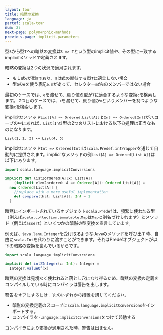 ```yaml
---
layout: tour
title: 暗黙の変換
language: ja
partof: scala-tour
num: 27
next-page: polymorphic-methods
previous-page: implicit-parameters
---
```


型`S`から型`T`への暗黙の変換は`S => T`という型のimplicit値や、その型に一致するimplicitメソッドで定義されます。

暗黙の変換は2つの状況で適用されます。

* もし式`e`が型`S`であり、`S`は式の期待する型`T`に適合しない場合
* 型`S`の`e`を使う表記`e.m`があって、セレクター`m`が`S`のメンバーではない場合

最初のケースでは、`e`を渡せて、戻り値の型が`T`に適合するような変換`c`を検索します。
2つ目のケースでは、`e`を渡せて、戻り値が`m`というメンバーを持つような変換`c`を検索します。

implicitなメソッド`List[A] => Ordered[List[A]]`と`Int => Ordered[Int]`がスコープの中にあれば、`List[Int]`型の2つのリストにおける以下の処理は正当なものになります。

```
List(1, 2, 3) <= List(4, 5)
```
implicitなメソッド`Int => Ordered[Int]`は`scala.Predef.intWrapper`を通じて自動的に提供されます。implicitなメソッドの例`List[A] => Ordered[List[A]]`は以下にあります。

```scala mdoc
import scala.language.implicitConversions

implicit def list2ordered[A](x: List[A])
    (implicit elem2ordered: A => Ordered[A]): Ordered[List[A]] =
  new Ordered[List[A]] { 
    //replace with a more useful implementation
    def compare(that: List[A]): Int = 1
  }
```
暗黙にインポートされているオブジェクト`scala.Predef`は、頻繁に使われる型（例えば`scala.collection.immutable.Map`は`Map`と別名づけられます）とメソッド（例えば`assert`）といくつかの暗黙の型変換を宣言しています。

例えば、`java.lang.Integer`を受け取るようなJavaのメソッドを呼び出す時、自由に`scala.Int`を代わりに渡すことができます。それはPredefオブジェクトが以下の暗黙の変換を含んでいるからです。

```scala mdoc
import scala.language.implicitConversions

implicit def int2Integer(x: Int): Integer =
  Integer.valueOf(x)
```

暗黙の変換は見境なく使われると落とし穴になり得るため、暗黙の変換の定義をコンパイルしている時にコンパイラは警告を出します。

警告をオフにするには、次のいずれかの措置を講じてください。

* 暗黙の変換定義のスコープに`scala.language.implicitConversions`をインポートする。
* コンパイラを`-language:implicitConversions`をつけて起動する

コンパイラにより変換が適用された時、警告は出ません。
